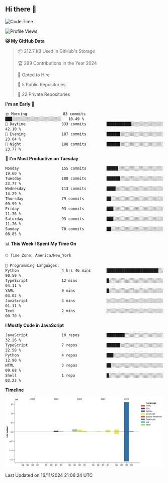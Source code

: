 ## Hi there 👋

<!--START_SECTION:waka-->
![Code Time](http://img.shields.io/badge/Code%20Time-104%20hrs%2032%20mins-blue)

![Profile Views](http://img.shields.io/badge/Profile%20Views-18-blue)

**🐱 My GitHub Data** 

> 📦 212.7 kB Used in GitHub's Storage 
 > 
> 🏆 299 Contributions in the Year 2024
 > 
> 💼 Opted to Hire
 > 
> 📜 5 Public Repositories 
 > 
> 🔑 22 Private Repositories 
 > 
**I'm an Early 🐤** 

```text
🌞 Morning                83 commits          ███░░░░░░░░░░░░░░░░░░░░░░   10.49 % 
🌆 Daytime                333 commits         ███████████░░░░░░░░░░░░░░   42.10 % 
🌃 Evening                187 commits         ██████░░░░░░░░░░░░░░░░░░░   23.64 % 
🌙 Night                  188 commits         ██████░░░░░░░░░░░░░░░░░░░   23.77 % 
```
📅 **I'm Most Productive on Tuesday** 

```text
Monday                   155 commits         █████░░░░░░░░░░░░░░░░░░░░   19.60 % 
Tuesday                  188 commits         ██████░░░░░░░░░░░░░░░░░░░   23.77 % 
Wednesday                113 commits         ████░░░░░░░░░░░░░░░░░░░░░   14.29 % 
Thursday                 79 commits          ██░░░░░░░░░░░░░░░░░░░░░░░   09.99 % 
Friday                   93 commits          ███░░░░░░░░░░░░░░░░░░░░░░   11.76 % 
Saturday                 93 commits          ███░░░░░░░░░░░░░░░░░░░░░░   11.76 % 
Sunday                   70 commits          ██░░░░░░░░░░░░░░░░░░░░░░░   08.85 % 
```


📊 **This Week I Spent My Time On** 

```text
🕑︎ Time Zone: America/New_York

💬 Programming Languages: 
Python                   4 hrs 46 mins       ███████████████████████░░   90.59 % 
TypeScript               12 mins             █░░░░░░░░░░░░░░░░░░░░░░░░   04.11 % 
YAML                     9 mins              █░░░░░░░░░░░░░░░░░░░░░░░░   03.02 % 
JavaScript               3 mins              ░░░░░░░░░░░░░░░░░░░░░░░░░   01.11 % 
Text                     2 mins              ░░░░░░░░░░░░░░░░░░░░░░░░░   00.70 % 
```

**I Mostly Code in JavaScript** 

```text
JavaScript               10 repos            ████████░░░░░░░░░░░░░░░░░   32.26 % 
TypeScript               7 repos             ██████░░░░░░░░░░░░░░░░░░░   22.58 % 
Python                   4 repos             ███░░░░░░░░░░░░░░░░░░░░░░   12.90 % 
HTML                     3 repos             ██░░░░░░░░░░░░░░░░░░░░░░░   09.68 % 
Shell                    1 repo              █░░░░░░░░░░░░░░░░░░░░░░░░   03.23 % 
```



**Timeline**

![Lines of Code chart](https://raw.githubusercontent.com/dikshithvishnu/dikshithvishnu/main/assets/bar_graph.png)


 Last Updated on 16/11/2024 21:06:24 UTC
<!--END_SECTION:waka-->
